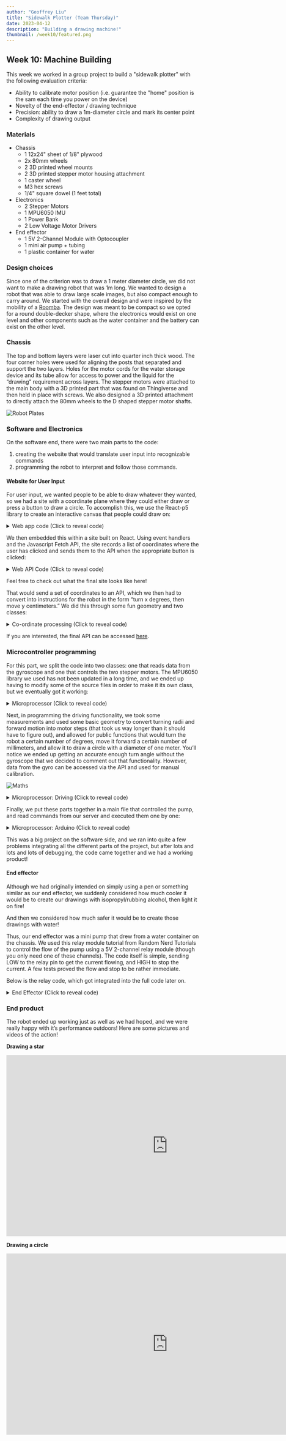 ```yaml
---
author: "Geoffrey Liu"
title: "Sidewalk Plotter (Team Thursday)"
date: 2023-04-12
description: "Building a drawing machine!"
thumbnail: /week10/featured.png
---
```


## Week 10: Machine Building
This week we worked in a group project to build a "sidewalk plotter" with the following evaluation criteria:
* Ability to calibrate motor position (i.e. guarantee the "home" position is the sam each time you power on the device)
* Novelty of the end-effector / drawing technique
* Precision: ability to draw a 1m-diameter circle and mark its center point
* Complexity of drawing output

### Materials
* Chassis
  * 1 12x24" sheet of 1/8" plywood
  * 2x 80mm wheels
  * 2 3D printed wheel mounts
  * 2 3D printed stepper motor housing attachment
  * 1 caster wheel
  * M3 hex screws
  * 1/4" square dowel (1 feet total)
* Electronics
  * 2 Stepper Motors
  * 1 MPU6050 IMU
  * 1 Power Bank
  * 2 Low Voltage Motor Drivers
* End effector
  * 1 5V 2-Channel Module with Optocoupler
  * 1 mini air pump + tubing
  * 1 plastic container for water

### Design choices

Since one of the criterion was to draw a 1 meter diameter circle, we did not want to make a drawing robot that was 1m long. We wanted to design a robot that was able to draw large scale images, but also compact enough to carry around. We started with the overall design and were inspired by the mobility of a [Roomba](https://www.irobot.com/en_US/roomba.html). The design was meant to be compact so we opted for a round double-decker shape, where the electronics would exist on one level and other components such as the water container and the battery can exist on the other level.

### Chassis

The top and bottom layers were laser cut into quarter inch thick wood. The four corner holes were used for aligning the posts that separated and support the two layers. Holes for the motor cords for the water storage device and its tube allow for access to power and the liquid for the “drawing” requirement across layers. The stepper motors were attached to the main body with a 3D printed part that was found on Thingiverse and then held in place with screws. We also designed a 3D printed attachment to directly attach the 80mm wheels to the D shaped stepper motor shafts.

![Robot Plates](/week10/robot_plates.png)



### Software and Electronics

On the software end, there were two main parts to the code:
1. creating the website that would translate user input into recognizable commands
2. programming the robot to interpret and follow those commands.

#### Website for User Input

For user input, we wanted people to be able to draw whatever they wanted, so we had a site with a coordinate plane where they could either draw or press a button to draw a circle. To accomplish this, we use the React-p5 library to create an interactive canvas that people could draw on:


<details>
<summary>Web app code (Click to reveal code)</summary>

```javascript
export default function Canvas(props) {

    const setup = (p5, canvasParentRef) => {
        p5.createCanvas(props.width, props.height).parent(canvasParentRef)
    }

    const mp = (e) => {
        if (e.mouseY > 620 || e.mouseY < 0 || e.mouseX > 1080 || e.mouseX < 0) {
            return;
        }
        mouseX = e.mouseX;
        mouseY = e.mouseY;
        props.x_coordinates.push(mouseX);
        props.y_coordinates.push(mouseY);
        props.pen.push(1);
    }

    const draw = (p5) => {
        if (props.clear) {
            p5.clear();
            props.clearHandler();
            mouseX=0;
            mouseY=0;
            pmouseX=0;
            pmouseY=0;
        }
        p5.background(255, 0);
        p5.line(mouseX, mouseY, pmouseX, pmouseY);
        pmouseX = mouseX;
        pmouseY = mouseY;
    };

    return <Sketch setup={setup} draw={draw} mousePressed={mp} />;
};
```

</details>

We then embedded this within a site built on React. Using event handlers and the Javascript Fetch API, the site records a list of coordinates where the user has clicked and sends them to the API when the appropriate button is clicked:

<details>
<summary>Web API Code (Click to reveal code)</summary>

```javascript
function App() {
  const [clear, setClear] = useState(false);
  let array1 = [];
  let array2 = [];
  let array3 = [];

  const clearHandler = () => {
    setClear(false);
  }

  const handleClick = (circle) => {
    setClear(true);
    let today = new Date(),
      time = today.getHours() + ':' + today.getMinutes() + ':' + today.getSeconds();
    let jsonData;

    if (circle) {
      jsonData = {
        "x_coordinates": array1,
        "y_coordinates": array2,
        "pen": array3,
        "time": time,
        "circle": true
      }
    } else {
      jsonData = {
        "x_coordinates": array1,
        "y_coordinates": array2,
        "pen": array3,
        "time": time,
        "circle": false
      }

    }
    jsonData = JSON.stringify(jsonData);
    console.log(jsonData);
    fetch('https://ps70-api.vercel.app/', {
      method: 'POST',
      mode: 'cors',
      headers: {
        'Accept': 'application/json',
        'Content-Type': 'application/json'
      },
      body: jsonData
    })
      .then(response => console.log(response))
  }

  return (
    <div class="App">
      <h1>PS70 Sidewalk Plotter App</h1>
      <h3>Draw what you want to create below!</h3>
      <div class="container">
        <img src="https://img.freepik.com/free-vector/abstract-horizontal-grid-lines-graph-style-graphic-design_1017-39918.jpg?w=1080" alt="Grid" />
        <Canvas width="1080" height="600" x_coordinates={array1} y_coordinates={array2} pen={array3} clear={clear} clearHandler={clearHandler} />
      </div>
      <button class="button-green" onClick={() => handleClick(false)}>Send to Plotter</button>
      <button class="button-blue" onClick={() => handleClick(true)}>Draw Circle ⚪</button>
      <button class="button-red" onClick={() => setClear(true)}>Clear</button>
    </div>
  );
}

export default App;
```

</details>

Feel free to check out what the final site looks like here!

That would send a set of coordinates to an API, which we then had to convert into instructions for the robot in the form “turn x degrees, then move y centimeters.” We did this through some fun geometry and two classes:

<details>
<summary>Co-ordinate processing (Click to reveal code)</summary>

```javascript
class Point {
  constructor(ls) {
    this.x = ls[0];
    this.y = ls[1];
  }

  distance(other) {
    /*
      * Gets distance between current point and new point
      */
    return Math.sqrt(Math.pow(this.x - other.x, 2) + Math.pow(this.y - other.y, 2));
  }

  angle(other) {
    /*
      * Gets angle between current point and new point
      * If facing east, how many degrees to turn counterclockwise to face new point
      */
    if (this.x === other.x) {
      return (this.y < other.y ? 90 : 270);
    }
    const slope = (this.y - other.y) / (this.x - other.x)
    const angle = Math.atan(slope) * (180 / Math.PI);
    if (this.x > other.x) {
      return 180 + angle;
    } else {
      return 360 + angle;
    }
  }

  toString() {
    return `(${this.x}, ${this.y})`;
  }
}

module.exports = Point;
```

```javascript
class Robot {
  constructor() {
    this.position = new Point([0, 0]);
    this.angle = 0;
  }

  get_distance(coordinate) {
    /*
      * Gets distance robot needs to travel
      */
    return this.position.distance(coordinate);
  }

  get_angle(coordinate) {
    /*
      * Gets angle between current angle and new angle to turn to
      * adjusts this to be between -180 and 180 to avoid unnecessary turns
      */
    const angle = (this.position.angle(coordinate) - this.angle) % 360;
    if (Math.abs(angle) < 180) {
      return angle;
    } else if (angle < 0) {
      return 360 + angle;
    } else {
      return angle - 360;
    }
  }

  moveto(coordinate) {
    /*
      * Updates robot's position and angle to new values
      * Returns the command 
      */
    const angle_change = this.get_angle(coordinate);
    const distance_change = this.get_distance(coordinate);
    this.position = coordinate;
    this.angle = this.angle + angle_change;
    return {
      angle: angle_change,
      distance: distance_change
    }
  }

  generateInstructions(coordinates) {
    const instructions = []
    for (const c of coordinates) {
      let instruct = this.moveto(new Point(c.slice(0, 2)));
      instruct.pendown = c[2];
      instructions.push(instruct);
    }
    return instructions;
  }
}

module.exports = Robot;
```

```javascript
const express = require('express');
const cors=require("cors");
const Robot = require('./Robot');

const app = express();
const port = 3000;
let output = {
  instructions: [],
  id: 0
}

let current_gyro = {
  x: 0,
  y: 0,
  z: 0
}

app.use(express.json());

const corsOptions ={
   origin:'*', 
   credentials:true,            
   optionSuccessStatus:200,
}

function getRandomInt(min, max) {
  min = Math.ceil(min);
  max = Math.floor(max);
  return Math.floor(Math.random() * (max - min + 1)) + min;
}

app.use(cors(corsOptions))

app.post('/gyro', (req, res) => {
  let euler_x = req.body.euler_x * 180 / Math.PI;
  let euler_y = req.body.euler_y * 180 / Math.PI;
  let euler_z = req.body.euler_z * 180 / Math.PI;
  current_gyro = {
    x: euler_x,
    y: euler_y,
    z: euler_z,
  }
  res.send(`Set gyro to ${current_gyro}`);
});

app.get('/gyro', (req, res) => {
  res.send(current_gyro);
});

app.get('/', (req, res) => {
  res.send(output);
})

app.post('/', (req, res) => {
  console.log(req.body);
  const xdata = req.body.x_coordinates;
  const ydata = req.body.y_coordinates;
  const pen = req.body.pen;
  //const time = req.body.time;
  let coordinates = [];
  for (let i = 0; i < xdata.length; i++) {
    coordinates.push([xdata[i] * 2, ydata[i] * 2, pen[i]]);
  }
  const robbo = new Robot();
  const instructions = robbo.generateInstructions(coordinates);
  let t = getRandomInt(0, 10000);

  if (req.body.circle) {
    t = t * -1;
    output = {
      instructions: instructions,
      id: t
    }
  } else {
    output = {
      instructions: instructions,
      id: t
    }
  }
  res.send(`Set data to ${output}`);
})

app.listen(port, () => {
  console.log(`API Started On Port ${port}`);
})

module.exports = app;
```

</details>

If you are interested, the final API can be accessed [here](https://ps70-api.vercel.app/).

### Microcontroller programming

For this part, we split the code into two classes: one that reads data from the gyroscope and one that controls the two stepper motors. The MPU6050 library we used has not been updated in a long time, and we ended up having to modify some of the source files in order to make it its own class, but we eventually got it working:

<details>
<summary>Microprocessor (Click to reveal code)</summary>

**Gyro.h:**

```cpp
# ifndef GYRO_H
# define GYRO_H
# include <WiFi.h>
# include <HTTPClient.h>
# include <ArduinoJson.h>
# include <WebServer.h>
# include "helper_3dmath.h"
# include "Wire.h"
# include "I2Cdev.h"
# include "MPU6050_6Axis_MotionApps20.h"

class Gyro
{
  private:
    MPU6050 mpu;
    bool dmpReady;  // set true if DMP init was successful
    uint8_t mpuIntStatus;   // holds actual interrupt status byte from MPU
    uint8_t devStatus;      // return status after each device operation (0 = success, !0 = error)
    uint16_t packetSize;    // expected DMP packet size (default is 42 bytes)
    uint16_t fifoCount;     // count of all bytes currently in FIFO
    uint8_t fifoBuffer[64]; // FIFO storage buffer
    Quaternion q;           // [w, x, y, z]         quaternion container
    VectorInt16 aa;         // [x, y, z]            accel sensor measurements
    VectorInt16 aaReal;     // [x, y, z]            gravity-free accel sensor measurements
    VectorInt16 aaWorld;    // [x, y, z]            world-frame accel sensor measurements
    VectorFloat gravity;    // [x, y, z]            gravity vector
    float euler[3];         // [psi, theta, phi]    Euler angle container
    float ypr[3];           // [yaw, pitch, roll]   yaw/pitch/roll container and gravity vector
    volatile bool mpuInterrupt;
    StaticJsonDocument<250> jsonDocument;
    char buffer[250];
    int interrupt_pin;
    String gyroURL;

  public:
    Gyro(String url);
    static void dmpDataReady();
    void create_json(char *tag, float*value, char *unit);
void add_json_object(char*tag, float value, char *unit);
char*getEuler();
    void gyroSetup();
    void updateGyro();
    void sendGyro();
    float getCurrentAngle();
};

# endif
```

**Gyro.cpp:**

```cpp
# include "Gyro.h"
# include "MPU6050_6Axis_MotionApps20.h"
# include <WiFi.h>
# include <HTTPClient.h>
# include <ArduinoJson.h>
# include <WebServer.h>
# include "I2Cdev.h"
# include "Wire.h"
# define PI 3.1415926535897932384626433832795

Gyro :: Gyro(String url) {
  gyroURL = url;
  dmpReady = false;
  mpuInterrupt = false;
  interrupt_pin = 2;
}
void Gyro :: dmpDataReady() {
  return;
}
void Gyro :: create_json(char *tag, float*value, char *unit) {
  jsonDocument.clear();
  jsonDocument["type"] = tag;
  jsonDocument["euler_x"] = value[0];
  jsonDocument["euler_y"] = value[1];
  jsonDocument["euler_z"] = value[2];
  jsonDocument["unit"] = unit;
  serializeJson(jsonDocument, buffer);
}
void Gyro :: add_json_object(char*tag, float value, char *unit) {
  JsonObject obj = jsonDocument.createNestedObject();
  obj["type"] = tag;
  obj["value"] = value;
  obj["unit"] = unit;
}
char*Gyro :: getEuler() {
  create_json("euler_x", euler, "degrees");
  return buffer;
}

void Gyro :: sendGyro() {
  HTTPClient http;
  // Your Domain name with URL path or IP address with path
  http.begin(gyroURL);
  updateGyro();
  create_json("euler_x", euler, "degrees");
  http.addHeader("Content-Type", "application/json");
  int httpResponseCode = http.POST(buffer);
  http.end();
}

float Gyro :: getCurrentAngle() {
  return euler[0] * 180 / PI;
}

void Gyro :: gyroSetup() {
  Wire.begin(12, 13);
  mpu.initialize();
  pinMode(interrupt_pin, INPUT);
  devStatus = mpu.dmpInitialize();
  mpu.setXGyroOffset(90);
  mpu.setYGyroOffset(44);
  mpu.setZGyroOffset(10);
  mpu.setZAccelOffset(1060); // 1688 factory default for my test chip
  mpu.setXAccelOffset(1491);
  mpu.setYAccelOffset(-5467);
  if (devStatus == 0) {
    // Calibration Time: generate offsets and calibrate our MPU6050
    mpu.CalibrateAccel(10);
    mpu.CalibrateGyro(10);
    mpu.PrintActiveOffsets();
    // turn on the DMP, now that it's ready
    Serial.println(F("Enabling DMP..."));
    mpu.setDMPEnabled(true);
    // enable Arduino interrupt detection
    Serial.print(F("Enabling interrupt detection (Arduino external interrupt "));
    Serial.print(digitalPinToInterrupt(interrupt_pin));
    Serial.println(F(")..."));
    attachInterrupt(digitalPinToInterrupt(interrupt_pin), dmpDataReady, RISING);
    mpuInterrupt = true;
    mpuIntStatus = mpu.getIntStatus();
    // set our DMP Ready flag so the main loop() function knows it's okay to use it
    Serial.println(F("DMP ready! Waiting for first interrupt..."));
    dmpReady = true;
    // get expected DMP packet size for later comparison
    packetSize = mpu.dmpGetFIFOPacketSize();
  } else {
    // ERROR!
    // 1 = initial memory load failed
    // 2 = DMP configuration updates failed
    // (if it's going to break, usually the code will be 1)
    Serial.print(F("DMP Initialization failed (code "));
    Serial.print(devStatus);
    Serial.println(F(")"));
  }
  // setup_task();
  mpu.dmpGetCurrentFIFOPacket(fifoBuffer);
  mpu.dmpGetQuaternion(&q, fifoBuffer);
  mpu.dmpGetEuler(euler, &q);
}
void Gyro :: updateGyro(){
  if (mpu.dmpGetCurrentFIFOPacket(fifoBuffer)){
    mpu.dmpGetQuaternion(&q, fifoBuffer);
    mpu.dmpGetEuler(euler, &q);
  }
}
```

</details>

Next, in programming the driving functionality, we took some measurements and used some basic geometry to convert turning radii and forward motion into motor steps (that took us way longer than it should have to figure out), and allowed for public functions that would turn the robot a certain number of degrees, move it forward a certain number of millimeters, and allow it to draw a circle with a diameter of one meter. You’ll notice we ended up getting an accurate enough turn angle without the gyroscope that we decided to comment out that functionality. However, data from the gyro can be accessed via the API and used for manual calibration.

![Maths](/week10/blackboard.png)

<details>
<summary>Microprocessor: Driving (Click to reveal code)</summary>

*Driving.h*

```cpp
# ifndef DRIVING_H
# define DRIVING_H
# include <AccelStepper.h>
# include <Arduino.h>
# include "Gyro.h"
# include <ArduinoJson.h>

class Driving
{
  private:
    AccelStepper stepper1;
    AccelStepper stepper2;
    int maxSpeed;
    int maxAccel;
    int motorStepsPerRevolution;
    float machineToMotor(float machine_degrees);
    float forwardToMotor(float forward_mm);
    void execute(float deg1, float deg2);
    Gyro myGyro = Gyro("");
    void motorReset();

  public:
    Driving(int pin1, int pin2, int pin3, int pin4, int maxSpeed, int maxAccel, int motorStepsPerRevolution, String url);
    void move_forward(float forward_mm);
    void turn(float machine_degrees);
    void setup();
    void draw_circle(float diameter);
    void sendGyro();
};

# endif
```

*Driving.cpp*

```cpp
# include "Driving.h"
# include <Arduino.h>
# include "Gyro.h"
# include <AccelStepper.h>
# include <Arduino.h>
# include "I2Cdev.h"
# include "MPU6050_6Axis_MotionApps20.h"
# include <ArduinoJson.h>

# define PI 3.1415926535897932384626433832795
// #define WHEEL_RADIUS 34.0
# define WHEEL_RADIUS 40.0
# define TURNING_RADIUS 136

Driving :: Driving(int pin1, int pin2, int pin3, int pin4, int maxSp, int maxAc, int motorSPR, String url) {
  myGyro = Gyro(url);
  stepper1 = AccelStepper(AccelStepper::DRIVER, pin1, pin2);
  stepper2 = AccelStepper(AccelStepper::DRIVER, pin3, pin4);
  maxSpeed = maxSp;
  maxAccel = maxAc;
  motorStepsPerRevolution = motorSPR;
}

void Driving :: motorReset() {
  stepper1.setMaxSpeed(maxSpeed);
  stepper1.setAcceleration(maxAccel);
  stepper2.setMaxSpeed(maxSpeed);
  stepper2.setAcceleration(maxAccel);
}

void Driving :: setup() {
  motorReset();
  myGyro.gyroSetup();
}

// Converts machine turning degrees to motor degrees
float Driving :: machineToMotor(float machine_degrees) {
    return machine_degrees * TURNING_RADIUS / (WHEEL_RADIUS);
}

// Converts forward distance (in cm) to motor degrees
float Driving :: forwardToMotor(float forward_cm) {
  return forward_cm *180 / (PI* WHEEL_RADIUS);
}

// Loops through to execute whatever commands are sent to the two motors
void Driving :: execute(float deg1, float deg2) {
  stepper1.setCurrentPosition(0);
  stepper2.setCurrentPosition(0);
  delay(100);
  stepper1.moveTo(deg1);
  stepper2.moveTo(deg2);
  while (stepper1.distanceToGo() != 0 && stepper2.distanceToGo() != 0) {
    stepper1.run();
    stepper2.run();
    // myGyro.updateGyro();
    // myGyro.sendGyro();
  }
}

// moves machine forward x centimeters
void Driving :: move_forward(float forward_cm) {
  float degrees = forwardToMotor(forward_cm) * motorStepsPerRevolution/360;
  execute(degrees, degrees);
}

// Turns machine X degrees
void Driving :: turn(float machine_degrees) {
  float degrees = machineToMotor(machine_degrees) * motorStepsPerRevolution/360;

  // set up gyro
  float current_degrees = myGyro.getCurrentAngle();
  execute(-1*degrees, degrees);

  // Uncomment to act on degree change.
  // need to worry about measurements getting cut off and also direction.
  // float degree_change = myGyro.getCurrentDegrees() - current_degrees;
  // if (abs(machine_degrees - degree_change) > 5) {
  //   turn(machine_degrees - degree_change);
  // }
}

void Driving :: draw_circle(float diameter) {
  // Go to outside of
  float max_speed = 150;
  float max_accel = 4000;
  float inner_distance = 1.9 *PI* (diameter - TURNING_RADIUS*2); // no /2
float outer_distance = 1.9*PI *(diameter + TURNING_RADIUS*2);
  float inner_val = inner_distance / (inner_distance + outer_distance);
  float outer_val = outer_distance / (inner_distance + outer_distance);

  stepper1.setMaxSpeed(max_speed *inner_val);
  stepper1.setAcceleration(max_accel*inner_val);
  stepper2.setMaxSpeed(max_speed *outer_val);
stepper2.setAcceleration(max_accel* outer_val);

  float degrees1 = forwardToMotor(inner_distance) *motorStepsPerRevolution/360;
float degrees2 = forwardToMotor(outer_distance)* motorStepsPerRevolution/360;
  execute(degrees2, degrees1);

}

void Driving :: sendGyro(){
  myGyro.sendGyro();
}
```

</details>

Finally, we put these parts together in a main file that controlled the pump, and read commands from our server and executed them one by one:

<details>
<summary>Microprocessor: Arduino (Click to reveal code)</summary>

*drawing_robot.ino*

```cpp
# include <AccelStepper.h>
# include <WiFi.h>
# include "gyro.h"
# include <HTTPClient.h>
# include <ArduinoJson.h>
# include "Driving.h"
// #include <Wire.h>

# define MAX_ACCELERATION 50
# define MAX_SPEED 200
# define WATER_PIN 40
# define INTERRUPT_PIN 2

// Connect to WiFi
const char*ssid = "MAKERSPACE";
const char* password = "12345678";
bool first_read = true;
int id;

// Set up server for reading instructions
const String apiURL = "<https://ps70-api.vercel.app/>";
const String gyroURL = "<https://ps70-api.vercel.app/gyro>";

// Define motor pin connections
const int motorPin1 = 11;
const int motorPin2 = 10;
const int motorPin3 = 7;
const int motorPin4 = 6;

// Define the motor steps per revolution
const int motorStepsPerRevolution = 200;
long old_id = -1;

Driving driver = Driving(motorPin1, motorPin2, motorPin3, motorPin4, MAX_SPEED, MAX_ACCELERATION, motorStepsPerRevolution, gyroURL);

void setup() {
  // Set max speed and acceleration
  driver.setup();

  // Set up water pump pin
  pinMode(WATER_PIN, OUTPUT);
  Serial.begin(115200);

  // Set up WiFi
  WiFi.begin(ssid, password);
  while (WiFi.status() != WL_CONNECTED) {
    delay(1000);
    Serial.println("Connecting to WiFi");
  }
  Serial.println("Connected to the WiFi network");

}

void toggle_pump(int on) {
  if (on) {
    digitalWrite(WATER_PIN, LOW);
  } else {
    digitalWrite(WATER_PIN, HIGH);
  }
}

void draw_circle(float diameter) {
  toggle_pump(1);
  delay(300);
  toggle_pump(0);
  driver.move_forward(diameter / 2);
  driver.turn(90);
  toggle_pump(1);
  driver.draw_circle(diameter);
  toggle_pump(0);
}

void loop() {
  // Serial.println("Refreshing");
  if ((WiFi.status() == WL_CONNECTED)) {
    HTTPClient http;
    http.begin(apiURL);
    int httpResponseCode = http.GET();
    if (httpResponseCode > 0) {
      String payload = http.getString();
      DynamicJsonDocument doc(8192);
      DeserializationError error = deserializeJson(doc, payload);
      if (error) {
        Serial.println("Deserialization Error");
        return;
      }
      http.end();
      driver.sendGyro();

      id = doc["id"];
      
      if (id != old_id && !first_read) {
        if (id > 0) {
          for (JsonObject instruction : doc["instructions"].as<JsonArray>()) {
            double instruction_angle = instruction["angle"];
            double instruction_distance = instruction["distance"];
            int instruction_pendown = instruction["pendown"];
            toggle_pump(0);
            driver.turn(instruction_angle);
            toggle_pump(instruction_pendown);
            driver.move_forward(instruction_distance);
          }
        } else {
          toggle_pump(1);
          draw_circle(1000);
          toggle_pump(0);
        }
      old_id = id;
      toggle_pump(0);
    }
    first_read = false;
    driver.setup();
  }
}
}
```

</details>

This was a big project on the software side, and we ran into quite a few problems integrating all the different parts of the project, but after lots and lots and lots of debugging, the code came together and we had a working product!

#### End effector

Although we had originally intended on simply using a pen or something similar as our end effector, we suddenly considered how much cooler it would be to create our drawings with isopropyl/rubbing alcohol, then light it on fire!

And then we considered how much safer it would be to create those drawings with water!

Thus, our end effector was a mini pump that drew from a water container on the chassis. We used this relay module tutorial from Random Nerd Tutorials to control the flow of the pump using a 5V 2-channel relay module (though you only need one of these channels). The code itself is simple, sending LOW to the relay pin to get the current flowing, and HIGH to stop the current. A few tests proved the flow and stop to be rather immediate.

Below is the relay code, which got integrated into the full code later on.

<details>
<summary>End Effector (Click to reveal code)</summary>

```cpp
//changed from 26
const int relay = 40;

void setup() {
  Serial.begin(115200);
  pinMode(relay, OUTPUT);
}

void loop() {
  // Normally Open configuration, send LOW signal to let current flow
  // (if you're usong Normally Closed configuration send HIGH signal)
  digitalWrite(relay, LOW);
  Serial.println("Current Flowing");
  delay(5000);
  
  // Normally Open configuration, send HIGH signal stop current flow
  // (if you're usong Normally Closed configuration send LOW signal)
  digitalWrite(relay, HIGH);
  Serial.println("Current not Flowing");
  delay(1000);
}
```

</details>

### End product

The robot ended up working just as well as we had hoped, and we were really happy with it’s performance outdoors! Here are some pictures and videos of the action!

**Drawing a star**

<iframe width="843" height="474" src="https://www.youtube.com/embed/XGXfDdbjJo8" title="star demo" frameborder="0" allow="accelerometer; autoplay; clipboard-write; encrypted-media; gyroscope; picture-in-picture; web-share" allowfullscreen></iframe>

**Drawing a circle**

<iframe width="843" height="474" src="https://www.youtube.com/embed/9HmAaRooH9c" title="circle demo" frameborder="0" allow="accelerometer; autoplay; clipboard-write; encrypted-media; gyroscope; picture-in-picture; web-share" allowfullscreen></iframe>
